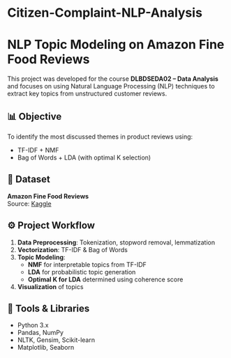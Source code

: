 # Citizen-Complaint-NLP-Analysis
# NLP Topic Modeling on Amazon Fine Food Reviews

This project was developed for the course **DLBDSEDA02 – Data Analysis** and focuses on using Natural Language Processing (NLP) techniques to extract key topics from unstructured customer reviews.

## 📊 Objective
To identify the most discussed themes in product reviews using:
- TF-IDF + NMF
- Bag of Words + LDA (with optimal K selection)

## 🧪 Dataset
**Amazon Fine Food Reviews**  
Source: [Kaggle](https://www.kaggle.com/datasets/snap/amazon-fine-food-reviews)

## ⚙️ Project Workflow
1. **Data Preprocessing**: Tokenization, stopword removal, lemmatization
2. **Vectorization**: TF-IDF & Bag of Words
3. **Topic Modeling**:
   - **NMF** for interpretable topics from TF-IDF
   - **LDA** for probabilistic topic generation
   - **Optimal K for LDA** determined using coherence score
4. **Visualization** of topics

## 🧠 Tools & Libraries
- Python 3.x
- Pandas, NumPy
- NLTK, Gensim, Scikit-learn
- Matplotlib, Seaborn
